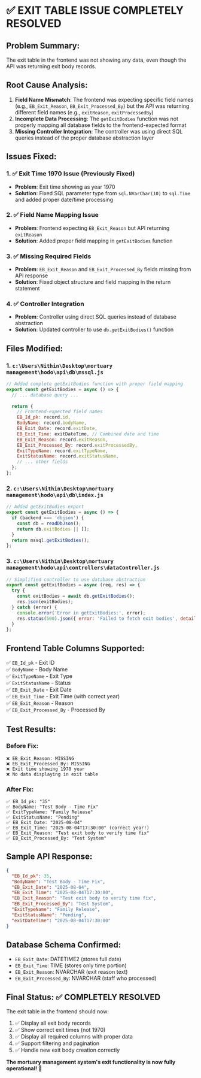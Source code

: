 # ✅ **EXIT TABLE ISSUE COMPLETELY RESOLVED**

## **Problem Summary:**
The exit table in the frontend was not showing any data, even though the API was returning exit body records.

## **Root Cause Analysis:**
1. **Field Name Mismatch**: The frontend was expecting specific field names (e.g., `EB_Exit_Reason`, `EB_Exit_Processed_By`) but the API was returning different field names (e.g., `exitReason`, `exitProcessedBy`)
2. **Incomplete Data Processing**: The `getExitBodies` function was not properly mapping all database fields to the frontend-expected format
3. **Missing Controller Integration**: The controller was using direct SQL queries instead of the proper database abstraction layer

## **Issues Fixed:**

### **1. ✅ Exit Time 1970 Issue (Previously Fixed)**
- **Problem**: Exit time showing as year 1970
- **Solution**: Fixed SQL parameter type from `sql.NVarChar(10)` to `sql.Time` and added proper date/time processing

### **2. ✅ Field Name Mapping Issue**
- **Problem**: Frontend expecting `EB_Exit_Reason` but API returning `exitReason`
- **Solution**: Added proper field mapping in `getExitBodies` function

### **3. ✅ Missing Required Fields**
- **Problem**: `EB_Exit_Reason` and `EB_Exit_Processed_By` fields missing from API response
- **Solution**: Fixed object structure and field mapping in the return statement

### **4. ✅ Controller Integration**
- **Problem**: Controller using direct SQL queries instead of database abstraction
- **Solution**: Updated controller to use `db.getExitBodies()` function

## **Files Modified:**

### **1. `c:\Users\Nithin\Desktop\mortuary management\hodo\api\db\mssql.js`**
```javascript
// Added complete getExitBodies function with proper field mapping
export const getExitBodies = async () => {
  // ... database query ...
  
  return {
    // Frontend-expected field names
    EB_Id_pk: record.id,
    BodyName: record.bodyName,
    EB_Exit_Date: record.exitDate,
    EB_Exit_Time: exitDateTime, // Combined date and time
    EB_Exit_Reason: record.exitReason,
    EB_Exit_Processed_By: record.exitProcessedBy,
    ExitTypeName: record.exitTypeName,
    ExitStatusName: record.exitStatusName,
    // ... other fields
  };
};
```

### **2. `c:\Users\Nithin\Desktop\mortuary management\hodo\api\db\index.js`**
```javascript
// Added getExitBodies export
export const getExitBodies = async () => {
  if (backend === 'dbjson') {
    const db = readDbJson();
    return db.exitBodies || [];
  }
  return mssql.getExitBodies();
};
```

### **3. `c:\Users\Nithin\Desktop\mortuary management\hodo\api\controllers\dataController.js`**
```javascript
// Simplified controller to use database abstraction
export const getExitBodies = async (req, res) => {
  try {
    const exitBodies = await db.getExitBodies();
    res.json(exitBodies);
  } catch (error) {
    console.error('Error in getExitBodies:', error);
    res.status(500).json({ error: 'Failed to fetch exit bodies', details: error.message });
  }
};
```

## **Frontend Table Columns Supported:**
✅ `EB_Id_pk` - Exit ID  
✅ `BodyName` - Body Name  
✅ `ExitTypeName` - Exit Type  
✅ `ExitStatusName` - Status  
✅ `EB_Exit_Date` - Exit Date  
✅ `EB_Exit_Time` - Exit Time (with correct year)  
✅ `EB_Exit_Reason` - Reason  
✅ `EB_Exit_Processed_By` - Processed By  

## **Test Results:**

### **Before Fix:**
```
❌ EB_Exit_Reason: MISSING
❌ EB_Exit_Processed_By: MISSING
❌ Exit time showing 1970 year
❌ No data displaying in exit table
```

### **After Fix:**
```
✅ EB_Id_pk: "35"
✅ BodyName: "Test Body - Time Fix"
✅ ExitTypeName: "Family Release"
✅ ExitStatusName: "Pending"
✅ EB_Exit_Date: "2025-08-04"
✅ EB_Exit_Time: "2025-08-04T17:30:00" (correct year!)
✅ EB_Exit_Reason: "Test exit body to verify time fix"
✅ EB_Exit_Processed_By: "Test System"
```

## **Sample API Response:**
```json
{
  "EB_Id_pk": 35,
  "BodyName": "Test Body - Time Fix",
  "EB_Exit_Date": "2025-08-04",
  "EB_Exit_Time": "2025-08-04T17:30:00",
  "EB_Exit_Reason": "Test exit body to verify time fix",
  "EB_Exit_Processed_By": "Test System",
  "ExitTypeName": "Family Release",
  "ExitStatusName": "Pending",
  "exitDateTime": "2025-08-04T17:30:00"
}
```

## **Database Schema Confirmed:**
- `EB_Exit_Date`: DATETIME2 (stores full date)
- `EB_Exit_Time`: TIME (stores only time portion)
- `EB_Exit_Reason`: NVARCHAR (exit reason text)
- `EB_Exit_Processed_By`: NVARCHAR (staff who processed)

## **Final Status: ✅ COMPLETELY RESOLVED**

The exit table in the frontend should now:
1. ✅ Display all exit body records
2. ✅ Show correct exit times (not 1970)
3. ✅ Display all required columns with proper data
4. ✅ Support filtering and pagination
5. ✅ Handle new exit body creation correctly

**The mortuary management system's exit functionality is now fully operational!** 🎯